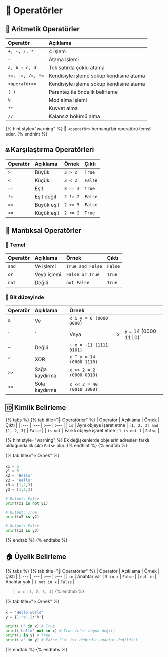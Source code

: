 # 💠 Operatörler

## 🔢 Aritmetik Operatörler

| Operatör | Açıklama |
| :--- | :--- |
| `+, -, /, *` | 4 işlem |
| `=` | Atama işlemi |
| `a, b = c, d` | Tek satırda çoklu atama |
| `+=, -=, /=, *=` | Kendisiyle işleme sokup kendisine atama |
| `<operatör>=` | Kendisiyle işleme sokup kendisine atama |
| `( )` | Parantez ile öncelik belirleme |
| `%` | Mod alma işlemi |
| `**` | Kuvvet alma |
| `//` | Kalansız bölümü alma |

{% hint style="warning" %}
‍📢 `<operatör>` herhangi bir operatörü temsil eder.
{% endhint %}

## 🔛 Karşılaştırma Operatörleri

| Operatör | Açıklama | Örnek | Çıktı |
| :--- | :--- | :--- | :--- |
| `>` | Büyük | `3 > 2` | `True` |
| `<` | Küçük | `3 < 2` | `False` |
| `==` | Eşit | `3 == 3` | `True` |
| `!=` | Eşit değil | `2 != 2` | `False` |
| `>=` | Büyük eşit | `2 >= 5` | `False` |
| `<=` | Küçük eşit | `2 <= 2` | `True` |

## 🤔 Mantıksal Operatörler

### 🧱 Temel

| Operatör | Açıklama | Örnek | Çıktı |
| :--- | :--- | :--- | :--- |
| `and` | Ve işlemi | `True and False` | `False` |
| `or` | Veya işlemi | `False or True` | `True` |
| `not` | Değili | `not False` | `True` |

### 💞 Bit düzeyinde

| Operatör | Açıklama | Örnek |  |  |
| :--- | :--- | :--- | :--- | :--- |
| `&` | Ve | `x & y = 0 (0000 0000)` |  |  |
| \` | \` | Veya | \`x | y = 14 \(0000 1110\)\` |
| `~` | Değili | `~ x = -11 (1111 0101)` |  |  |
| `^` | XOR | `x ^ y = 14 (0000 1110)` |  |  |
| `>>` | Sağa kaydırma | `x >> 2 = 2 (0000 0010)` |  |  |
| `<<` | Sola kaydırma | `x << 2 = 40 (0010 1000)` |  |  |

## 🆔 Kimlik Belirleme

{% tabs %}
{% tab title="💎 Operatörler" %}
| Operatör | Açıklama | Örnek | Çıktı |
| :--- | :--- | :--- | :--- |
| `is` | Aynı objeye işaret etme | `[1, 2, 3] and [1, 2, 3]` | `False` |
| `is not` | Farklı objeye işaret etme | `1 is not 1` | `False` |

{% hint style="warning" %}
Ek değişkenlerde objelerin adresleri farklı olduğunda ilk çıktı `False` olur.
{% endhint %}
{% endtab %}

{% tab title="⭐ Örnek" %}
```python
x1 = 5
y1 = 5
x2 = 'Hello'
y2 = 'Hello'
x3 = [1,2,3]
y3 = [1,2,3]

# Output: False
print(x1 is not y1)

# Output: True
print(x2 is y2)

# Output: False
print(x3 is y3)
```
{% endtab %}
{% endtabs %}

## 🏠 Üyelik Belirleme

{% tabs %}
{% tab title="💎 Operatörler" %}
| Operatör | Açıklama | Örnek | Çıktı |
| :--- | :--- | :--- | :--- |
| `in` | Anahtar var | `5 in x` | `False` |
| `not in` | Anahtar yok | `1 not in x` | `False` |

> `x = [1, 2, 3, 4]`
{% endtab %}

{% tab title="⭐ Örnek" %}
```python
x = 'Hello world'
y = {1:'a',2:'b'}

print('H' in x) # True
print('hello' not in x) # True (h'si büyük değil)
print(1 in y) # True
print('a' in y) # False ('a' bir değerdir anahtar değildir)
```
{% endtab %}
{% endtabs %}

